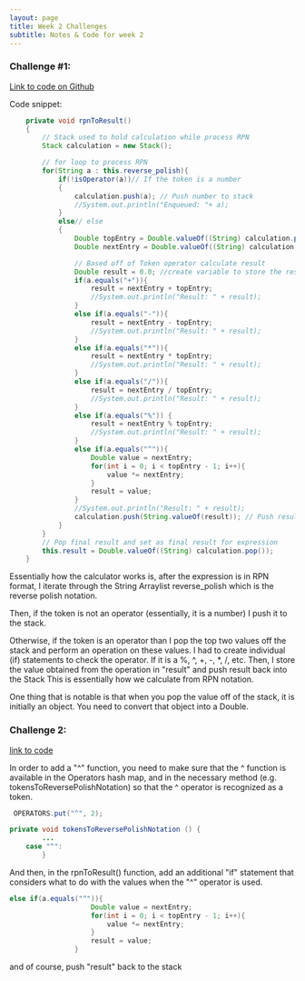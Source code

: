 ```yaml
---
layout: page
title: Week 2 Challenges
subtitle: Notes & Code for week 2
---
```

### Challenge #1:
[Link to code on Github](https://github.com/wrachel/Data-Structures-Indiv/blob/test-branch/Calculator.java)

Code snippet:
```java
    private void rpnToResult()
    {
        // Stack used to hold calculation while process RPN
        Stack calculation = new Stack();

        // for loop to process RPN
        for(String a : this.reverse_polish){
            if(!isOperator(a))// If the token is a number
            {
                calculation.push(a); // Push number to stack
                //System.out.println("Enqueued: "+ a);
            }
            else// else
            {
                Double topEntry = Double.valueOf((String) calculation.pop());// Pop the two top entries
                Double nextEntry = Double.valueOf((String) calculation.pop());

                // Based off of Token operator calculate result
                Double result = 0.0; //create variable to store the resulting calculation
                if(a.equals("+")){
                    result = nextEntry + topEntry;
                    //System.out.println("Result: " + result);
                }
                else if(a.equals("-")){
                    result = nextEntry - topEntry;
                    //System.out.println("Result: " + result);
                }
                else if(a.equals("*")){
                    result = nextEntry * topEntry;
                    //System.out.println("Result: " + result);
                }
                else if(a.equals("/")){
                    result = nextEntry / topEntry;
                    //System.out.println("Result: " + result);
                }
                else if(a.equals("%")) {
                    result = nextEntry % topEntry;
                    //System.out.println("Result: " + result);
                }
                else if(a.equals("^")){
                    Double value = nextEntry;
                    for(int i = 0; i < topEntry - 1; i++){
                        value *= nextEntry;
                    }
                    result = value;
                }
                //System.out.println("Result: " + result);
                calculation.push(String.valueOf(result)); // Push result back onto the stack
            }
        }
        // Pop final result and set as final result for expression
        this.result = Double.valueOf((String) calculation.pop());
    }
```
Essentially how the calculator works is, after the expression is in RPN format, I iterate through the String Arraylist reverse_polish which is the reverse polish notation.

Then, if the token is not an operator (essentially, it is a number) I push it to the stack. 

Otherwise, if the token is an operator than I pop the top two values off the stack and perform an operation on these values.
I had to create individual (if) statements to check the operator. If it is a %, ^, +, -, *, /, etc. Then, I store the value obtained from the operation in "result" and push result back into the Stack
This is essentially how we calculate from RPN notation.

One thing that is notable is that when you pop the value off of the stack, it is initially an object. You need to convert that object into a Double. 


### Challenge 2: 
[link to code](https://github.com/wrachel/Data-Structures-Indiv/blob/test-branch/Calculator.java#L158)

In order to add a "^" function, you need to make sure that the ^ function is available in the Operators hash map, and in the necessary method (e.g. tokensToReversePolishNotation) so that the ^ operator is recognized as a token.
```java
 OPERATORS.put("^", 2);
```
```java
private void tokensToReversePolishNotation () {
        ...
    case "^":
        }
```
And then, in the rpnToResult() function, add an additional "if" statement that considers what to do with the values when the "^" operator is used.
```java
else if(a.equals("^")){
                    Double value = nextEntry;
                    for(int i = 0; i < topEntry - 1; i++){
                        value *= nextEntry;
                    }
                    result = value;
                }
```
and of course, push "result" back to the stack